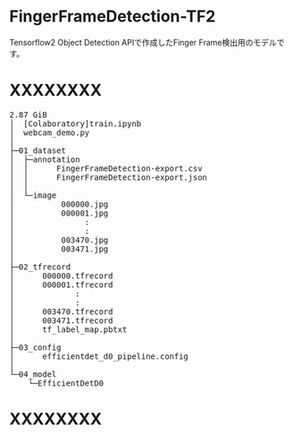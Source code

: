 # FingerFrameDetection-TF2
Tensorflow2 Object Detection APIで作成したFinger Frame検出用のモデルです。

# XXXXXXXX
<pre>
2.87 GiB 
│  [Colaboratory]train.ipynb
│  webcam_demo.py
│  
├─01_dataset
│  ├─annotation
│  │      FingerFrameDetection-export.csv
│  │      FingerFrameDetection-export.json 
│  │      
│  └─image
│          000000.jpg
│          000001.jpg
│               :
│               :
│          003470.jpg
│          003471.jpg
│          
├─02_tfrecord
│      000000.tfrecord
│      000001.tfrecord
│             :
│             :
│      003470.tfrecord
│      003471.tfrecord
│      tf_label_map.pbtxt
│      
├─03_config
│      efficientdet_d0_pipeline.config
│      
└─04_model
    └─EfficientDetD0
</pre>

# XXXXXXXX
